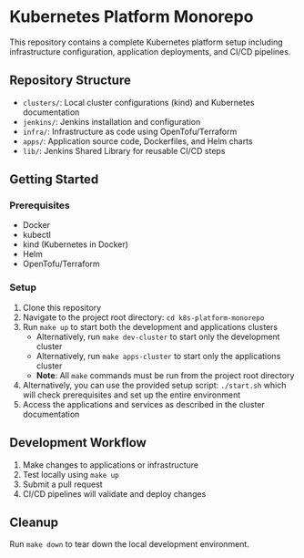 # Kubernetes Platform Monorepo

This repository contains a complete Kubernetes platform setup including infrastructure configuration, application deployments, and CI/CD pipelines.

## Repository Structure

- `clusters/`: Local cluster configurations (kind) and Kubernetes documentation
- `jenkins/`: Jenkins installation and configuration
- `infra/`: Infrastructure as code using OpenTofu/Terraform
- `apps/`: Application source code, Dockerfiles, and Helm charts
- `lib/`: Jenkins Shared Library for reusable CI/CD steps

## Getting Started

### Prerequisites

- Docker
- kubectl
- kind (Kubernetes in Docker)
- Helm
- OpenTofu/Terraform

### Setup

1. Clone this repository
2. Navigate to the project root directory: `cd k8s-platform-monorepo`
3. Run `make up` to start both the development and applications clusters
   - Alternatively, run `make dev-cluster` to start only the development cluster
   - Alternatively, run `make apps-cluster` to start only the applications cluster
   - **Note**: All `make` commands must be run from the project root directory
4. Alternatively, you can use the provided setup script: `./start.sh` which will check prerequisites and set up the entire environment
5. Access the applications and services as described in the cluster documentation

## Development Workflow

1. Make changes to applications or infrastructure
2. Test locally using `make up`
3. Submit a pull request
4. CI/CD pipelines will validate and deploy changes

## Cleanup

Run `make down` to tear down the local development environment.
